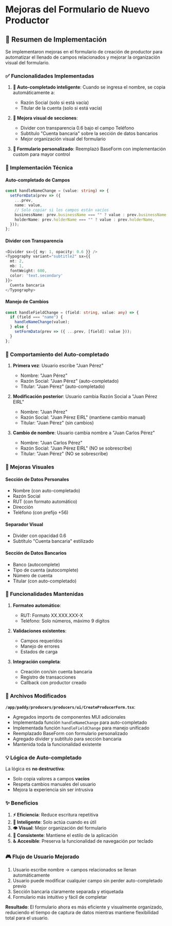 # Mejoras del Formulario de Nuevo Productor

## 📝 Resumen de Implementación

Se implementaron mejoras en el formulario de creación de productor para automatizar el llenado de campos relacionados y mejorar la organización visual del formulario.

### ✅ Funcionalidades Implementadas

1. **🔄 Auto-completado inteligente**: Cuando se ingresa el nombre, se copia automáticamente a:
   - Razón Social (solo si está vacía)
   - Titular de la cuenta (solo si está vacía)

2. **🎨 Mejora visual de secciones**:
   - Divider con transparencia 0.6 bajo el campo Teléfono
   - Subtítulo "Cuenta bancaria" sobre la sección de datos bancarios
   - Mejor organización visual del formulario

3. **📱 Formulario personalizado**: Reemplazó BaseForm con implementación custom para mayor control

### 🔧 Implementación Técnica

#### Auto-completado de Campos
```typescript
const handleNameChange = (value: string) => {
  setFormData(prev => ({
    ...prev,
    name: value,
    // Solo copiar si los campos están vacíos
    businessName: prev.businessName === "" ? value : prev.businessName,
    holderName: prev.holderName === "" ? value : prev.holderName,
  }));
};
```

#### Divider con Transparencia
```typescript
<Divider sx={{ my: 1, opacity: 0.6 }} />
<Typography variant="subtitle2" sx={{ 
  mt: 2, 
  mb: 1, 
  fontWeight: 600, 
  color: 'text.secondary' 
}}>
  Cuenta bancaria
</Typography>
```

#### Manejo de Cambios
```typescript
const handleFieldChange = (field: string, value: any) => {
  if (field === "name") {
    handleNameChange(value);
  } else {
    setFormData(prev => ({ ...prev, [field]: value }));
  }
};
```

### 🎯 Comportamiento del Auto-completado

1. **Primera vez**: Usuario escribe "Juan Pérez"
   - Nombre: "Juan Pérez"
   - Razón Social: "Juan Pérez" (auto-completado)
   - Titular: "Juan Pérez" (auto-completado)

2. **Modificación posterior**: Usuario cambia Razón Social a "Juan Pérez EIRL"
   - Nombre: "Juan Pérez"
   - Razón Social: "Juan Pérez EIRL" (mantiene cambio manual)
   - Titular: "Juan Pérez" (sin cambios)

3. **Cambio de nombre**: Usuario cambia nombre a "Juan Carlos Pérez"
   - Nombre: "Juan Carlos Pérez"
   - Razón Social: "Juan Pérez EIRL" (NO se sobrescribe)
   - Titular: "Juan Pérez" (NO se sobrescribe)

### 🎨 Mejoras Visuales

#### Sección de Datos Personales
- Nombre (con auto-completado)
- Razón Social
- RUT (con formato automático)
- Dirección
- Teléfono (con prefijo +56)

#### Separador Visual
- Divider con opacidad 0.6
- Subtítulo "Cuenta bancaria" estilizado

#### Sección de Datos Bancarios
- Banco (autocomplete)
- Tipo de cuenta (autocomplete)
- Número de cuenta
- Titular (con auto-completado)

### 🔄 Funcionalidades Mantenidas

1. **Formateo automático**:
   - RUT: Formato XX.XXX.XXX-X
   - Teléfono: Solo números, máximo 9 dígitos

2. **Validaciones existentes**:
   - Campos requeridos
   - Manejo de errores
   - Estados de carga

3. **Integración completa**:
   - Creación con/sin cuenta bancaria
   - Registro de transacciones
   - Callback con productor creado

### 📁 Archivos Modificados

**`/app/paddy/producers/producers/ui/CreateProducerForm.tsx`**:
- Agregados imports de componentes MUI adicionales
- Implementada función `handleNameChange` para auto-completado
- Implementada función `handleFieldChange` para manejo unificado
- Reemplazado BaseForm con formulario personalizado
- Agregado divider y subtítulo para sección bancaria
- Mantenida toda la funcionalidad existente

### 💡 Lógica de Auto-completado

La lógica es **no destructiva**:
- Solo copia valores a campos **vacíos**
- Respeta cambios manuales del usuario
- Mejora la experiencia sin ser intrusiva

### ✨ Beneficios

1. **⚡ Eficiencia**: Reduce escritura repetitiva
2. **🎯 Inteligente**: Solo actúa cuando es útil
3. **👁️ Visual**: Mejor organización del formulario
4. **🔄 Consistente**: Mantiene el estilo de la aplicación
5. **♿ Accesible**: Preserva la funcionalidad de navegación por teclado

### 🎮 Flujo de Usuario Mejorado

1. Usuario escribe nombre → campos relacionados se llenan automáticamente
2. Usuario puede modificar cualquier campo sin perder auto-completado previo
3. Sección bancaria claramente separada y etiquetada
4. Formulario más intuitivo y fácil de completar

**Resultado**: El formulario ahora es más eficiente y visualmente organizado, reduciendo el tiempo de captura de datos mientras mantiene flexibilidad total para el usuario.
